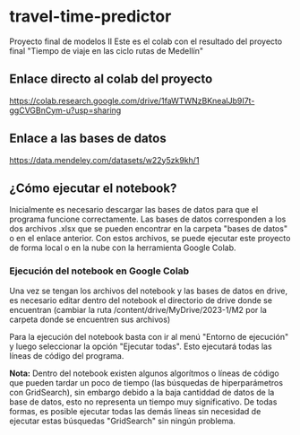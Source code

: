 # travel-time-predictor
Proyecto final de modelos II
Este es el colab con el resultado del proyecto final "Tiempo de viaje en las ciclo rutas de Medellín"

## Enlace directo al colab del proyecto
https://colab.research.google.com/drive/1faWTWNzBKnealJb9I7t-ggCVGBnCym-u?usp=sharing

## Enlace a las bases de datos
https://data.mendeley.com/datasets/w22y5zk9kh/1

## ¿Cómo ejecutar el notebook?
Inicialmente es necesario descargar las bases de datos para que el programa funcione correctamente. Las bases de datos corresponden a los dos archivos .xlsx que se pueden encontrar en la carpeta "bases de datos" o en el enlace anterior. Con estos archivos, se puede ejecutar este proyecto de forma local o en la nube con la herramienta Google Colab.

### Ejecución del notebook en Google Colab
Una vez se tengan los archivos del notebook y las bases de datos en drive, es necesario editar dentro del notebook el directorio de drive donde se encuentran (cambiar la ruta /content/drive/MyDrive/2023-1/M2 por la carpeta donde se encuentren sus archivos)

Para la ejecución del notebook basta con ir al menú "Entorno de ejecución" y luego seleccionar la opción "Ejecutar todas". Esto ejecutará todas las líneas de código del programa.

**Nota:** Dentro del notebook existen algunos algorítmos o líneas de código que pueden tardar un poco de tiempo (las búsquedas de hiperparámetros con GridSearch), sin embargo debido a la baja cantiddad de datos de la base de datos, esto no representa un tiempo muy significativo.
De todas formas, es posible ejecutar todas las demás líneas sin necesidad de ejecutar estas búsquedas "GridSearch" sin ningún problema.
